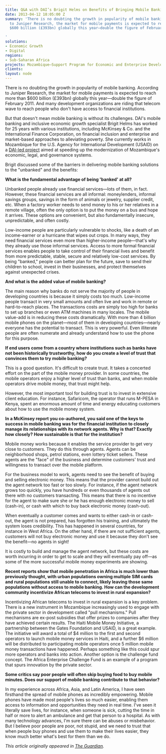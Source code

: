 ```yaml
---
title: Q&A with DAI’s Brigit Helms on Benefits of Bringing Mobile Banking to the Unbanked
date: 2013-04-12 18:05:00 Z
summary: 'There is no doubting the growth in popularity of mobile banking. According
  to Juniper Research, the market for mobile payments is expected to reach more than
  $600 billion (£393bn) globally this year—double the figure of February 2011.

'
solutions:
- Economic Growth
- Digital
regions:
- Sub-Saharan Africa
projects: Mozambique—Support Program for Economic and Enterprise Development (SPEED)
clients: 
layout: node
---
```


There is no doubting the growth in popularity of mobile banking. According to Juniper Research, the market for mobile payments is expected to reach more than $600 billion (£393bn) globally this year—double the figure of February 2011. And many development organizations are riding that telecom wave to reach people who don't have access to financial institutions.

But that doesn't mean mobile banking is without its challenges. DAI's mobile banking and inclusive economic growth specialist Brigit Helms has worked for 25 years with various institutions, including McKinsey & Co. and the International Finance Corporation, on financial inclusion and enterprise and market-based approaches to alleviating poverty. She currently works in Mozambique for the U.S. Agency for International Development (USAID) on a [DAI-led project][1] aimed at speeding up the modernization of Mozambique's economic, legal, and governance systems.

Brigit discussed some of the barriers in delivering mobile banking solutions to the "unbanked" and the benefits:

**What is the fundamental advantage of being 'banked' at all?**

Unbanked people already use financial services—lots of them, in fact. However, these financial services are all informal: moneylenders, informal savings groups, savings in the form of animals or jewelry, supplier credit, etc. When a factory worker needs to send money to his or her relatives in a remote village, often the only option is to put the money on a bus and hope it arrives. These options are convenient, but also fundamentally insecure, unpredictable, and often costly.

Low-income people are particularly vulnerable to shocks, like a death of an income-earner or a hurricane that wipes out crops. In many ways, they need financial services even more than higher-income people—that's why they already use those informal services. Access to more formal financial services enables people to take control of their financial lives and benefit from more predictable, stable, secure and relatively low-cost services. By being "banked," people can better plan for the future, save to send their children to school, invest in their businesses, and protect themselves against unexpected crises.

**And what is the added value of mobile banking?**

The main reason why banks do not serve the majority of people in developing countries is because it simply costs too much. Low-income people transact in very small amounts and often live and work in remote or hard-to-reach places. The transactions costs are simply too high for banks to set up branches or even ATM machines in many locales. The mobile value-add is in reducing these costs dramatically. With more than 4 billion mobile phones on the planet—most of them in developing countries—nearly everyone has the potential to transact. This is very powerful. Even illiterate people are often numerate and already understand how to use the phone for this purpose.

**If end users come from a country where institutions such as banks have not been historically trustworthy, how do you create a level of trust that convinces them to try mobile banking?**

This is a good question. It's difficult to create trust. It takes a concerted effort on the part of the mobile money provider. In some countries, the mobile operators enjoy a higher level of trust than banks, and when mobile operators drive mobile money, that trust might help.

However, the most important tool for building trust is to invest in extensive client education. For instance, Safaricom, the operator that runs M-PESA in Kenya, spent an enormous amount of time and energy educating customers about how to use the mobile money system.

**In a McKinsey report you co-authored, you said one of the keys to success in mobile banking was for the financial institution to closely manage its relationships with its network agents. Why is that? Exactly how closely? How sustainable is that for the institution?**

Mobile money works because it enables the service provider to get very close to customers. They do this through agents. Agents can be neighborhood shops, petrol stations, even lottery ticket sellers. These agents are the "face" of the business and determine customers' trust and willingness to transact over the mobile platform.

For the business model to work, agents need to see the benefit of buying and selling electronic money. This means that the provider cannot build out the agent network too fast or too slowly. For instance, if the agent network grows too quickly, you have hundreds or even thousands of agents out there with no customers transacting. This means that there is no incentive for the agent to make sure she or he has enough electronic money to sell (cash-in), or cash with which to buy back electronic money (cash-out).

When eventually a customer comes and wants to either cash-in or cash-out, the agent is not prepared, has forgotten his training, and ultimately the system loses credibility. This has happened in several countries, for instance in West Africa. On the other hand, if there are not sufficient agents, customers will not buy electronic money and use it because they don't see the benefit—no agents in sight!

It is costly to build and manage the agent network, but these costs are worth incurring in order to get to scale and they will eventually pay off—as some of the more successful mobile money experiments are showing.

**Recent reports show that mobile penetration in Africa is much lower than previously thought, with urban populations owning multiple SIM cards and rural populations still unable to connect, likely leaving those same populations without access to mobile banking. How can the development community incentivize African telecoms to invest in rural expansion?**

Incentivizing African telecoms to invest in rural expansion is a key problem. There is a new instrument in Mozambique increasingly used to engage with the private sector in development called "pull mechanisms." Pull mechanisms are ex-post subsidies that offer prizes to companies after they have achieved certain results. The Haiti Mobile Money Initiative, a partnership between the Gates Foundation and USAID, is a great example. The initiative will award a total of $4 million to the first and second operators to launch mobile money services in Haiti, and a further $6 million will be distributed to participating mobile operators once 5 million mobile money transactions have happened. Perhaps something like this could spur more operators and banks into action. Another option is the challenge fund concept. The Africa Enterprise Challenge Fund is an example of a program that spurs innovation by the private sector.

**Some critics say poor people will often skip buying food to buy mobile minutes. Does our support of mobile banking contribute to that behavior?**

In my experience across Africa, Asia, and Latin America, I have seen firsthand the spread of mobile phones as incredibly empowering. Mobile phones have made most people's lives so much easier, enabling them access to information and opportunities they need in real time. I've seen it literally save lives, for instance, when someone is sick, cutting the time in half or more to alert an ambulance and get that person to a hospital. As with many technology advances, I'm sure there can be abuses or misbehavior. But I believe poor people are poor, not stupid, and we need to trust that when people buy phones and use them to make their lives easier, they know much better what's best for them than we do.

_This article originally appeared in [The Guardian][2]._

[1]: /our-work/projects/mozambique-support-program-economic-and-enterprise-development-speed
[2]: http://www.guardian.co.uk/global-development-professionals-network/dai-partner-zone/benefits-of-bringing-mobile-banking-to-the-unbanked
